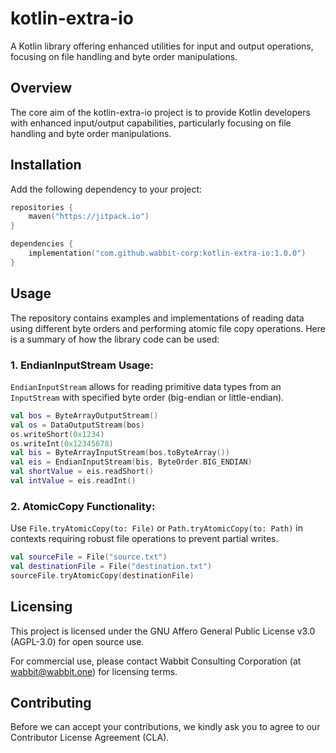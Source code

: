 # kotlin-extra-io

A Kotlin library offering enhanced utilities for input and output operations, focusing on file handling and byte order manipulations.

## Overview

The core aim of the kotlin-extra-io project is to provide Kotlin developers with enhanced input/output capabilities, particularly focusing on file handling and byte order manipulations.

## Installation

Add the following dependency to your project:

```kotlin
repositories {
    maven("https://jitpack.io")
}

dependencies {
    implementation("com.github.wabbit-corp:kotlin-extra-io:1.0.0")
}
```

## Usage

The repository contains examples and implementations of reading data using different byte orders and performing atomic file copy operations. Here is a summary of how the library code can be used:

### 1. EndianInputStream Usage:
`EndianInputStream` allows for reading primitive data types from an `InputStream` with specified byte order (big-endian or little-endian).

```kotlin
val bos = ByteArrayOutputStream()
val os = DataOutputStream(bos)
os.writeShort(0x1234)
os.writeInt(0x12345678)
val bis = ByteArrayInputStream(bos.toByteArray())
val eis = EndianInputStream(bis, ByteOrder.BIG_ENDIAN)
val shortValue = eis.readShort()
val intValue = eis.readInt()
```

### 2. AtomicCopy Functionality:

Use `File.tryAtomicCopy(to: File)` or `Path.tryAtomicCopy(to: Path)` in contexts requiring robust file operations to prevent partial writes.
```kotlin
val sourceFile = File("source.txt")
val destinationFile = File("destination.txt")
sourceFile.tryAtomicCopy(destinationFile)
```

## Licensing

This project is licensed under the GNU Affero General Public License v3.0 (AGPL-3.0) for open source use.

For commercial use, please contact Wabbit Consulting Corporation (at wabbit@wabbit.one) for licensing terms.

## Contributing

Before we can accept your contributions, we kindly ask you to agree to our Contributor License Agreement (CLA).

